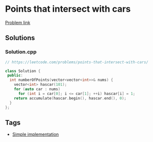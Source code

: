 # Points that intersect with cars

[Problem link](https://leetcode.com/problems/points-that-intersect-with-cars/)

## Solutions


### Solution.cpp
```cpp
// https://leetcode.com/problems/points-that-intersect-with-cars/

class Solution {
 public:
  int numberOfPoints(vector<vector<int>>& nums) {
    vector<int> hascar(101);
    for (auto car : nums)
      for (int i = car[0]; i <= car[1]; ++i) hascar[i] = 1;
    return accumulate(hascar.begin(), hascar.end(), 0);
  }
};
```
## Tags

* [Simple implementation](/README.md#Simple_implementation)
